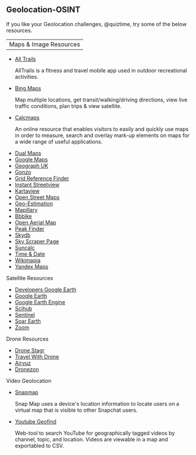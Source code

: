 ## Geolocation-OSINT
<p>If you like your Geolocation challenges, @quiztime, try some of the below resources.</p>
<table>
    <tr>
        <td>Maps & Image Resources</tr>
    </tr>
</table>
<ul>
 <li><a href="https://alltrails.com/">All Trails</a></li>
   <p>AllTrails is a fitness and travel mobile app used in outdoor recreational activities.</p>
 <li><a href="https://bing.com/maps?FORM=Z9LH2">Bing Maps</a></li>
   <p>Map multiple locations, get transit/walking/driving directions, view live traffic conditions, plan trips & view satellite.</p>
 <li><a href="https://calcmaps.com/">Calcmaps</a></li>
    <p>An online resource that enables visitors to easily and quickly use maps in order to measure, search and overlay mark-up elements on maps for a wide range of useful applications.</p>
 <li><a href="http://data.mashedworld.com/dualmaps/map.htm?x=-87.981906&y=43.029482&z=16&gm=2&ve=4&gc=0&bz=1&bd=0&mw=1&mi=0&mg=1&mv=01">Dual Maps</a></li>
 <li><a href="https://google.com/maps">Google Maps</a></li>
 <li><a href="https://geograph.org.uk/">Geograph UK</a></li>
 <li><a href="https://github.com/GONZOsint/gvision">Gonzo</li>
 <li><a href="https://gridreferencefinder.com/">Grid Reference Finder</a></li>
 <li><a href="https://instantstreetview.com/">Instant Streetview</a></li>
 <li><a href="https://kartaview.org/map/">Kartaview</a></li>
 <li><a href="https://openstreetmap.org/">Open Street Maps</a></li>
 <li><a href="https://labs.tib.eu/geoestimation/">Geo-Estimation</a></li>
 <li><a href="https://mapillary.com/">Mapillary</a></li>
 <li><a href="https://mc.bbbike.org/mc/">Bbbike</a></li>
 <li><a href="https://openaerialmap.org/">Open Aerial Map</a></li>
 <li><a href="https://peakfinder.org/">Peak Finder</a></li>
 <li><a href="https://skydb.net/">Skydb</a></li>
 <li><a href="https://skyscraperpage.com/">Sky Scraper Page</a></li>
 <li><a href="https://suncalc.org/">Suncalc</a></li>
 <li><a href="https://timeanddate.com/">Time & Date</a></li>
 <li><a href="http://wikimapia.org/">Wikimapia</a></li>
 <li><a href="https://yandex.com/maps/">Yandex Maps</a></li>
 </ul>
<p>Satellite Resources</p>
<ul>
 <li><a href="https://developers.google.com/earth-engine/datasets/">Developers Google Earth</a></li>
 <li><a href="https://earth.google.com/web/">Google Earth</li>
 <li><a href="https://earthengine.google.com/">Google Earth Engine</a></li>
 <li><a href="https://scihub.copernicus.eu/">Scihub</a></li>
 <li><a href="https://sentinel-hub.com/">Sentinel</a></li>
 <li><a href="https://soar.earth/">Soar Earth</a></li>
 <li><a href="https://zoom.earth/">Zoom</a></li>
</ul>
<p>Drone Resources</p>
<ul>
 <li><a href="https://dronestagr.am/">Drone Stagr</a></li>
 <li><a href="https://travelwithdrone.com/">Travel With Drone</li>
 <li><a href="https://airvuz.com/">Airvuz</a></li>
 <li><a href="https://dronezon.com/category/best-drone-videos/">Dronezon</a></li>
</ul>
 <p>Video Geolocation</p>
<ul>
  <li><a href="https://map.snapchat.com">Snapmap</a></li>
    <p>Snap Map uses a device's location information to locate users on a virtual map that is visible to other Snapchat users.</p>
  <li><a href="https://mattw.io/youtube-geofind/location">Youtube Geofind</a></li>
    <p>Web-tool to search YouTube for geographically tagged videos by channel, topic, and location. Videos are viewable in a map and exportabled to CSV.</p>
</ul> 
<br></be>
